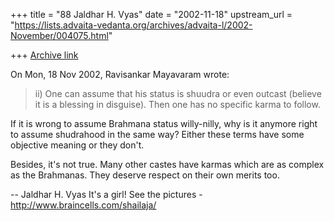 +++
title = "88 Jaldhar H. Vyas"
date = "2002-11-18"
upstream_url = "https://lists.advaita-vedanta.org/archives/advaita-l/2002-November/004075.html"

+++
[Archive link](https://lists.advaita-vedanta.org/archives/advaita-l/2002-November/004075.html)

On Mon, 18 Nov 2002, Ravisankar Mayavaram wrote:

> ii) One can assume that his status is shuudra or even outcast (believe it
> is a blessing in disguise). Then one has no specific karma to follow.
>

If it is wrong to assume Brahmana status willy-nilly, why is it anymore
right to assume shudrahood in the same way?  Either these terms have some
objective meaning or they don't.

Besides, it's not true.  Many other castes have karmas which are as
complex as the Brahmanas.  They deserve respect on their own merits too.

--
Jaldhar H. Vyas <jaldhar at braincells.com>
It's a girl! See the pictures - http://www.braincells.com/shailaja/

